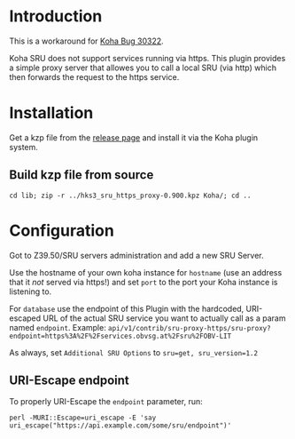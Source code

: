 # Introduction

This is a workaround for [Koha Bug 30322](https://bugs.koha-community.org/bugzilla3/show_bug.cgi?id=30332).

Koha SRU does not support services running via https. This plugin provides a simple proxy server that allowes you to call a local SRU (via http) which then forwards the request to the https service.

# Installation

Get a kzp file from the [release page](https://github.com/HKS3/HKS3-SRU-HTTPS-Proxy/releases) and install it via the Koha plugin system.

## Build kzp file from source

```
cd lib; zip -r ../hks3_sru_https_proxy-0.900.kpz Koha/; cd ..
```

# Configuration

Got to Z39.50/SRU servers administration and add a new SRU Server.

Use the hostname of your own koha instance for `hostname` (use an address that it *not* served via https!) and set `port` to the port your Koha instance is listening to.

For `database` use the endpoint of this Plugin with the hardcoded, URI-escaped URL of the actual SRU service you want to actually call as a param named `endpoint`. Example: `api/v1/contrib/sru-proxy-https/sru-proxy?endpoint=https%3A%2F%2Fservices.obvsg.at%2Fsru%2FOBV-LIT`

As always, set `Additional SRU Options` to `sru=get, sru_version=1.2`

## URI-Escape endpoint

To properly URI-Escape the `endpoint` parameter, run:

```
perl -MURI::Escape=uri_escape -E 'say uri_escape("https://api.example.com/some/sru/endpoint")'
```


